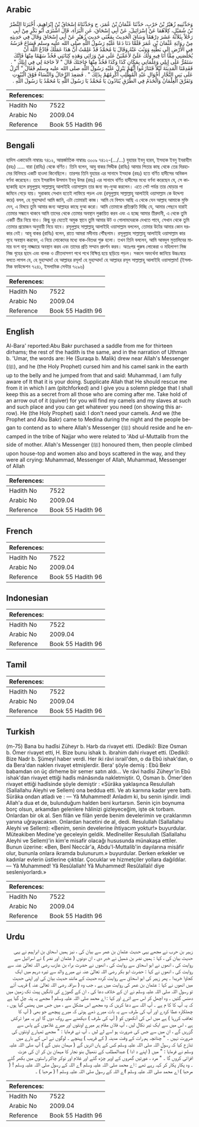 ## Arabic


<div dir="rtl" lang="ar" style={{fontSize:'larger',backgroundColor:'#f8f9fa',padding:20}}>
وَحَدَّثَنِيهِ زُهَيْرُ بْنُ حَرْبٍ، حَدَّثَنَا عُثْمَانُ بْنُ عُمَرَ، ح وَحَدَّثَنَاهُ إِسْحَاقُ بْنُ إِبْرَاهِيمَ، أَخْبَرَنَا النَّضْرُ بْنُ شُمَيْلٍ، كِلاَهُمَا عَنْ إِسْرَائِيلَ، عَنْ أَبِي إِسْحَاقَ، عَنِ الْبَرَاءِ، قَالَ اشْتَرَى أَبُو بَكْرٍ مِنْ أَبِي رَحْلاً بِثَلاَثَةَ عَشَرَ دِرْهَمًا وَسَاقَ الْحَدِيثَ بِمَعْنَى حَدِيثِ زُهَيْرٍ عَنْ أَبِي إِسْحَاقَ وَقَالَ فِي حَدِيثِهِ مِنْ رِوَايَةِ عُثْمَانَ بْنِ عُمَرَ فَلَمَّا دَنَا دَعَا عَلَيْهِ رَسُولُ اللَّهِ صلى الله عليه وسلم فَسَاخَ فَرَسُهُ فِي الأَرْضِ إِلَى بَطْنِهِ وَوَثَبَ عَنْهُ وَقَالَ يَا مُحَمَّدُ قَدْ عَلِمْتُ أَنَّ هَذَا عَمَلُكَ فَادْعُ اللَّهَ أَنْ يُخَلِّصَنِي مِمَّا أَنَا فِيهِ وَلَكَ عَلَىَّ لأُعَمِّيَنَّ عَلَى مَنْ وَرَائِي وَهَذِهِ كِنَانَتِي فَخُذْ سَهْمًا مِنْهَا فَإِنَّكَ سَتَمُرُّ عَلَى إِبِلِي وَغِلْمَانِي بِمَكَانِ كَذَا وَكَذَا فَخُذْ مِنْهَا حَاجَتَكَ قَالَ ‏"‏ لاَ حَاجَةَ لِي فِي إِبِلِكَ ‏"‏ ‏.‏ فَقَدِمْنَا الْمَدِينَةَ لَيْلاً فَتَنَازَعُوا أَيُّهُمْ يَنْزِلُ عَلَيْهِ رَسُولُ اللَّهِ صلى الله عليه وسلم فَقَالَ ‏"‏ أَنْزِلُ عَلَى بَنِي النَّجَّارِ أَخْوَالِ عَبْدِ الْمُطَّلِبِ أُكْرِمُهُمْ بِذَلِكَ ‏"‏ ‏.‏ فَصَعِدَ الرِّجَالُ وَالنِّسَاءُ فَوْقَ الْبُيُوتِ وَتَفَرَّقَ الْغِلْمَانُ وَالْخَدَمُ فِي الطُّرُقِ يُنَادُونَ يَا مُحَمَّدُ يَا رَسُولَ اللَّهِ يَا مُحَمَّدُ يَا رَسُولَ اللَّهِ ‏.‏
</div>
<div style={{backgroundColor:'#f8f9fa',padding:20, marginBottom: 10}}><table> <thead> <tr> <th>References:</th> <th></th> </tr> </thead> <tbody><tr><td>Hadith No</td><td>7522</td></tr><tr><td>Arabic No</td><td>2009.04</td></tr><tr><td>Reference</td><td>Book 55 Hadith 96</td></tr></tbody></table></div>

## Bengali


<div dir="ltr" lang="bn" style={{fontSize:'larger',backgroundColor:'#f8f9fa',padding:20}}>
হাদিস একাডেমি নাম্বারঃ ৭৪১২, আন্তর্জাতিক নাম্বারঃ ৩০০৯ ৭৪১২-(.../...) যুহায়র ইবনু হারব, ইসহাক ইবনু ইবরাহীম (রহঃ) ..... বারা (রাযিঃ) থেকে বর্ণিত। তিনি বলেন, আবু বাকর সিদ্দীক (রাযিঃ) আমার পিতার কাছ থেকে তের দিরহামের বিনিময়ে একটি হাওদা কিনেছিলে। তারপর তিনি যুহায়র এর সানাদে ইসহাক (রহঃ) হতে বর্ণিত হাদীসের অবিকল বর্ণনা করেছেন। তবে ইসরাঈল উসমান ইবনু উমর (রহঃ) এর সানাদে বর্ণিত হাদীসের মধ্যে বর্ণনা করেছেন যে, সে কাছাকাছি হলে রসূলুল্লাহ সাল্লাল্লাহু আলাইহি ওয়াসাল্লাম তার জন্য বদ্‌-দুআ করলেন। এতে পেট পর্যন্ত তার ঘোড়ার পা জমিনে গেড়ে যায়। সুরাকাহ সেখান হতেই লাফিয়ে পড়ল এবং (রসূলুল্লাহ সাল্লাল্লাহু আলাইহি ওয়াসাল্লাম কে উদ্দেশ্য করে) বলল, হে মুহাম্মাদ! আমি জানি, এটা তোমারই কাজ। আমি যে বিপদে আছি এ থেকে যেন আল্লাহ আমাকে মুক্তি দেন, এ বিষয়ে তুমি আমার জন্য আল্লাহর কাছে দুআ করো। আমি তোমাকে প্রতিশ্রুতি দিচ্ছি যে, আমার পেছনে যারাই তোমার সন্ধানে থাকবে আমি তাদের থেকে তোমার অবস্থান লুক্কায়িত করব এবং এ হচ্ছে আমার তীরদানী, এ থেকে তুমি একটি তীর নিয়ে যাও। কিছু দূর যেতেই অমুক স্থানে তুমি আমার উট ও গোলামদেরকে দেখতে পাবে, সেখান থেকে তুমি তোমার প্রয়োজন অনুযায়ী নিয়ে যাবে। রসূলুল্লাহ সাল্লাল্লাহু আলাইহি ওয়াসাল্লাম বললেন, তোমার উটের আমার কোন দরকার নেই। আবূ বাকর (রাযিঃ) বলেন, রাতে আমরা মদীনায় পৌঁছলাম। রসূলুল্লাহ সাল্লাল্লাহু আলাইহি ওয়াসাল্লাম কার গৃহে অবস্থান করবেন, এ নিয়ে লোকেদের মধ্যে বাক-বিতণ্ডা শুরু হলো। তখন তিনি বললেন, আমি আবদুল মুত্তালিবের মামার বংশ বানু নাজ্জারে অবস্থান করব এবং তাদের প্রতি সম্মান প্রদর্শন করব। অতঃপর পুরুষ লোকেরা ও মহিলাগণ নিজ নিজ গৃহের ছাদে এবং বালক ও ক্রীতদাসগণ পথে পথে বিক্ষিপ্ত হয়ে ছড়িয়ে পড়ল। সকলে অভ্যর্থনা জানিয়ে উচ্চঃস্বরে বলতে লাগল যে, হে মুহাম্মাদ! হে আল্লাহর রসূল! হে মুহাম্মাদ! হে আল্লাহর রসূল সাল্লাল্লাহু আলাইহি ওয়াসাল্লাম! (ইসলামিক ফাউন্ডেশন ৭২৪১, ইসলামিক সেন্টার ৭২৯৬)
</div>
<div style={{backgroundColor:'#f8f9fa',padding:20, marginBottom: 10}}><table> <thead> <tr> <th>References:</th> <th></th> </tr> </thead> <tbody><tr><td>Hadith No</td><td>7522</td></tr><tr><td>Arabic No</td><td>2009.04</td></tr><tr><td>Reference</td><td>Book 55 Hadith 96</td></tr></tbody></table></div>

## English


<div dir="ltr" lang="en" style={{fontSize:'larger',backgroundColor:'#f8f9fa',padding:20}}>
Al-Bara' reported:Abu Bakr purchased a saddle from me for thirteen dirhams; the rest of the hadith is the same, and in the narration of Uthman b. 'Umar, the words are: He (Suraqa b. Malik) drew near Allah's Messenger (ﷺ), and he (the Holy Prophet) cursed him and his camel sank in the earth up to the belly and he jumped from that and said: Muhammad, I am fully aware of It that it is your doing. Supplicate Allah that He should rescue me from it in which I am (pitchforked) and I give you a solemn pledge that I shall keep this as a secret from all those who are coming after me. Take hold of an arrow out of it (quiver) for you will find my camels and my slaves at such and such place and you can get whatever you need (on showing this arrow). He (the Holy Prophet) said: I don't need your camels. And we (the Prophet and Abu Bakr) came to Medina during the night and the people began to contend as to where Allah's Messenger (ﷺ) should reside and he encamped in the tribe of Najjar who were related to 'Abd ul-Muttalib from the side of mother. Allah's Messenger (ﷺ) honoured them, then people climbed upon house-top and women also and boys scattered in the way, and they were all crying: Muhammad, Messenger of Allah, Muhammad, Messenger of Allah
</div>
<div style={{backgroundColor:'#f8f9fa',padding:20, marginBottom: 10}}><table> <thead> <tr> <th>References:</th> <th></th> </tr> </thead> <tbody><tr><td>Hadith No</td><td>7522</td></tr><tr><td>Arabic No</td><td>2009.04</td></tr><tr><td>Reference</td><td>Book 55 Hadith 96</td></tr></tbody></table></div>

## French


<div dir="ltr" lang="fr" style={{fontSize:'larger',backgroundColor:'#f8f9fa',padding:20}}>

</div>
<div style={{backgroundColor:'#f8f9fa',padding:20, marginBottom: 10}}><table> <thead> <tr> <th>References:</th> <th></th> </tr> </thead> <tbody><tr><td>Hadith No</td><td>7522</td></tr><tr><td>Arabic No</td><td>2009.04</td></tr><tr><td>Reference</td><td>Book 55 Hadith 96</td></tr></tbody></table></div>

## Indonesian


<div dir="ltr" lang="id" style={{fontSize:'larger',backgroundColor:'#f8f9fa',padding:20}}>

</div>
<div style={{backgroundColor:'#f8f9fa',padding:20, marginBottom: 10}}><table> <thead> <tr> <th>References:</th> <th></th> </tr> </thead> <tbody><tr><td>Hadith No</td><td>7522</td></tr><tr><td>Arabic No</td><td>2009.04</td></tr><tr><td>Reference</td><td>Book 55 Hadith 96</td></tr></tbody></table></div>

## Tamil


<div dir="ltr" lang="ta" style={{fontSize:'larger',backgroundColor:'#f8f9fa',padding:20}}>

</div>
<div style={{backgroundColor:'#f8f9fa',padding:20, marginBottom: 10}}><table> <thead> <tr> <th>References:</th> <th></th> </tr> </thead> <tbody><tr><td>Hadith No</td><td>7522</td></tr><tr><td>Arabic No</td><td>2009.04</td></tr><tr><td>Reference</td><td>Book 55 Hadith 96</td></tr></tbody></table></div>

## Turkish


<div dir="ltr" lang="tr" style={{fontSize:'larger',backgroundColor:'#f8f9fa',padding:20}}>
(m-75) Bana bu hadîsi Züheyr b. Harb da rivayet etti. (Dediki): Bize Osman b. Ömer rivayet etti, H. Bize bunu ishak b. ibrahim dahi rivayet etti. (Dediki): Bize Nadr b. Şümeyl haber verdi. Her iki râvi israil'den, o da Ebû ishak'dan, o da Bera'dan naklen rivayet etmişlerdir. Bera' şöyle demiş : Ebû Bekr babamdan on üç dirheme bir semer satın aldı... Ve râvi hadîsi Züheyr'in Ebû ishak'dan rivayet ettiği hadîs mânâsında nakletmiştir. O, Osman b. Ömer'den rivayet ettiği hadîsinde şöyle demiştir : «Sürâka yaklaşınca Resulullah (Sallallahu Aleyhi ve Sellem) ona beddua etti. Ve atı karnına kadar yere battı. Sürâka ondan atladı ve : — Yâ Muhammed! Anladım ki, bu senin işindir. imdi Allah'a dua et de, bulunduğum halden beni kurtarsın. Senin için boynuma borç olsun, arkamdan gelenlere hâlinizi gizleyeceğim, işte ok torbam. Onlardan bir ok al. Sen filân ve filân yerde benim develerimin ve çıraklarımın yanına uğrayacaksın. Onlardan hacetini de al, dedi. Resulullah (Sallallahu Aleyhi ve Sellem): «Benim, senin develerine ihtiyacım yoktur!» buyurdular. Müteakiben Medine'ye geceleyin geldik. Medîneliler Resulullah (Sallallahu Aleyhi ve Sellem)'in kim'e misafir olacağı hususunda münakaşa ettiler. Bunun üzerine: «Ben, Benî Neccâr'a, Abdu'l-Muttalib'in dayılarına misâfir olur, bununla onlara ikramda bulunurum.» buyurdular. Derken erkekler ve kadınlar evlerin üstlerine çıktılar. Çocuklar ve hizmetçiler yollara dağıldılar. — Yâ Muhammed! Yâ Resûlallah! Yâ Muhammed! Resûlallaîı! diye sesleniyorlardı.»
</div>
<div style={{backgroundColor:'#f8f9fa',padding:20, marginBottom: 10}}><table> <thead> <tr> <th>References:</th> <th></th> </tr> </thead> <tbody><tr><td>Hadith No</td><td>7522</td></tr><tr><td>Arabic No</td><td>2009.04</td></tr><tr><td>Reference</td><td>Book 55 Hadith 96</td></tr></tbody></table></div>

## Urdu


<div dir="rtl" lang="ur" style={{fontSize:'larger',backgroundColor:'#f8f9fa',padding:20}}>
زہیر بن حرب نے مجھے یہی حدیث عثمان بن عمر سے بیان کی ، نیز ہمیں اسحاق بن ابراہیم نے یہی حدیث بیان کی ، کہا : ہمیں نضر بن شمیل نے خبر دی ، ان دونوں ( عثمان اور نضر ) نے اسرائیل سے روایت کی ، انھوں نے ابو اسحاق سے روایت کی ، انھوں نے حضرت براء بن عازب رضی اللہ تعالیٰ عنہ سے روایت کی ، انھوں نے کہا : حضرت ابو بکر رضی اللہ تعالیٰ عنہ نے میرے والد سے تیرہ درہم میں ایک کجاوا خریدا ۔ پھر زہیر کی ابو اسحاق سے روایت کردہ حدیث کے مانند حدیث بیان کی اور اپنی حدیث میں انھوں نے کہا : عثمان بن عمر کی روایت میں ہے ، جب وہ ( سراقہ رضی اللہ تعالیٰ عنہ ) قریب آئے تو رسول اللہ صلی اللہ علیہ وسلم نے ان کے خلاف دعا کی ، ان کے گھوڑے کی ٹانگیں پیٹ تک زمین میں دھنس گئیں ۔ وہ اچھل کر اس سے اترے اور کہا : اے محمد صلی اللہ علیہ وسلم ! مجھے یہ پتہ چل گیا ہے کہ یہ آپ کا کا م ہے ۔ آپ اللہ سے دعا کریں کہ وہ مجھے اس مشکل سے ، میں جس میں پھنس گیا ہوں ، چھٹکارہ عطا کردے اور آپ کی طرف سے یہ بات میرے ذمے ہوئی کہ میرے پیچھے جو بھی ( آپ کا تعاقب کررہا ) ہے میں اس کی آنکھوں کو ( آپ کی طرف ) دیکھنے سے روک دوں گا اور یہ میرا ترکش ہے ، اس میں سے ایک تیر نکال لیں ، آپ فلاں مقام پر میرے اونٹوں اور میرے غلاموں کے پاس سے گزریں گے ، ان میں سے جس کی ضرورت ہو اسے لے لیں ۔ آپ نے فرمایا : " مجھے تمہارے اونٹوں کی ضرورت نہیں ۔ " چنانچہ ہم رات کے وقت مدینہ ( کے قریب ) پہنچے ۔ لوگوں نے اس کے بارے میں تنازع کیا کہ رسول اللہ صلی اللہ علیہ وسلم کس کے ہاں اتریں گے ( مہمان بنیں گے ) آپ صلی اللہ علیہ وسلم نے فرمایا : " میں ( اپنے د ادا ) عبدالمطلب کے ننھیال بنو نجار کا مہمان بن کر ان کی عزت افزائی کروں گا ۔ " مرد ، عورتیں گھروں کے اوپر چڑھ گئے اور غلام اور نوکر چاکر راستوں میں بکھر گئے ۔ وہ پکار پکار کر کہہ رہے تھے : اے محمد صلی اللہ علیہ وسلم !اے اللہ کے رسول صلی اللہ علیہ وسلم ! ( مرحبا ) اے محمد صلی اللہ علیہ وسلم !اے اللہ کے رسول صلی اللہ علیہ وسلم ! ( مرحبا ) ۔
</div>
<div style={{backgroundColor:'#f8f9fa',padding:20, marginBottom: 10}}><table> <thead> <tr> <th>References:</th> <th></th> </tr> </thead> <tbody><tr><td>Hadith No</td><td>7522</td></tr><tr><td>Arabic No</td><td>2009.04</td></tr><tr><td>Reference</td><td>Book 55 Hadith 96</td></tr></tbody></table></div>
